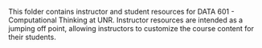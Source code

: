 This folder contains instructor and student resources for DATA 601 - Computational Thinking at UNR. Instructor resources are intended as a jumping off point, allowing instructors to customize the course content for their students.

